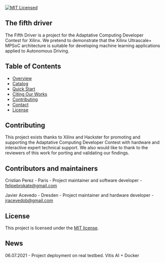 [![MIT Licensed](https://img.shields.io/apm/l/vim-mode)](https://gitlab.com/jracevedob/thefifthdriver/-/blob/master/LICENSE)

## The fifth driver

The Fifth Driver is a project for the Adaptative Computing Developer Contest for Xilinx. We pretend to demonstrate that the Xilinx Ultrascale+ MPSoC architecture is suitable for developing machine learning applications applied to Autonomous Driving.

## Table of Contents

*   [Overview](#overview)
*   [Catalog](#catalog)
*   [Quick Start](#quick-start)
*   [Citing Our Works](#citing-our-works)
*   [Contributing](#contributing)
*   [Contact](#contact)
*   [License](#license)


## Contributing

This project exists thanks to Xilinx and Hackster for promoting and supporting  the Adaptative Computing Developer Contest with hardware and interactive expert technical support.
We also would like to thank to the reviewers of this work for porting and validating our findings. 

## Contributors and maintainers

Cristian Perez - Paris   - Project maintainer and software developer - felipebrokate@gmail.com

Javier Acevedo - Dresden - Project maintainer and hardware developer - jracevedob@gmail.com

## License

This project is licensed under the [MIT license](./LICENSE).

## News

06.07.2021 - Project deployment on real testbed. Vitis AI + Docker
